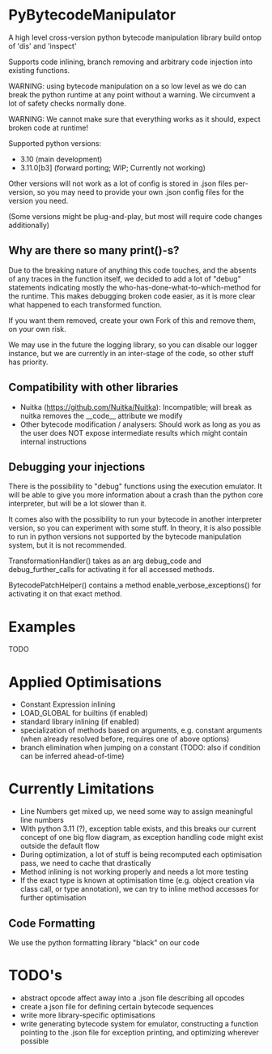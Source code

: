 # PyBytecodeManipulator
A high level cross-version python bytecode manipulation library build ontop 
of 'dis' and 'inspect' 

Supports code inlining, branch removing and arbitrary code injection into 
existing functions.

WARNING: using bytecode manipulation on a so low level as we do can break 
the python runtime at any point without a warning. We circumvent a lot of 
safety checks normally done. 

WARNING: We cannot make sure that everything works as it should, expect broken code 
at runtime!


Supported python versions:

- 3.10 (main development)
- 3.11.0[b3] (forward porting; WIP; Currently not working)

Other versions will not work as a lot of config is stored in .json files per-version,
so you may need to provide your own .json config files for the version you need.

(Some versions might be plug-and-play, but most will require code changes additionally)

## Why are there so many print()-s?

Due to the breaking nature of anything this code touches, and the absents of any traces 
in the function itself, we decided to add a lot of "debug" statements indicating 
mostly the who-has-done-what-to-which-method for the runtime. 
This makes debugging broken code easier, as it is more clear what happened to each transformed function.

If you want them removed, create your own Fork of this and remove them, on your own risk.

We may use in the future the logging library, so you can disable our logger instance, but we 
are currently in an inter-stage of the code, so other stuff has priority.

## Compatibility with other libraries 

- Nuitka (https://github.com/Nuitka/Nuitka): Incompatible; will break as nuitka removes the \_\_code__ attribute 
  we modify
- Other bytecode modification / analysers: Should work as long as you as the user does NOT expose intermediate
  results which might contain internal instructions


## Debugging your injections 

There is the possibility to "debug" functions using the execution emulator.
It will be able to give you more information about a crash than the python core interpreter,
but will be a lot slower than it. 

It comes also with the possibility to run your bytecode in another interpreter version, so 
you can experiment with some stuff.
In theory, it is also possible to run in python versions not supported by the 
bytecode manipulation system, but it is not recommended.

TransformationHandler() takes as an arg debug_code and debug_further_calls
for activating it for all accessed methods. 

BytecodePatchHelper() contains a method enable_verbose_exceptions() for activating it on 
that exact method.


# Examples

TODO


# Applied Optimisations

- Constant Expression inlining
- LOAD_GLOBAL for builtins (if enabled)
- standard library inlining (if enabled)
- specialization of methods based on arguments, e.g. constant arguments (when already resolved before, requires one of above options)
- branch elimination when jumping on a constant (TODO: also if condition can be inferred ahead-of-time)


# Currently Limitations

- Line Numbers get mixed up, we need some way to assign meaningful line numbers
- With python 3.11 (?), exception table exists, and this breaks our current concept of one big flow diagram,
  as exception handling code might exist outside the default flow
- During optimization, a lot of stuff is being recomputed each optimisation pass, we need to cache that drastically
- Method inlining is not working properly and needs a lot more testing
- If the exact type is known at optimisation time (e.g. object creation via class call, or type annotation), we can try to
  inline method accesses for further optimisation


## Code Formatting

We use the python formatting library "black" on our code

# TODO's

- abstract opcode affect away into a .json file describing all opcodes
- create a json file for defining certain bytecode sequences
- write more library-specific optimisations
- write generating bytecode system for emulator, constructing a function pointing to the
.json file for exception printing, and optimizing wherever possible


